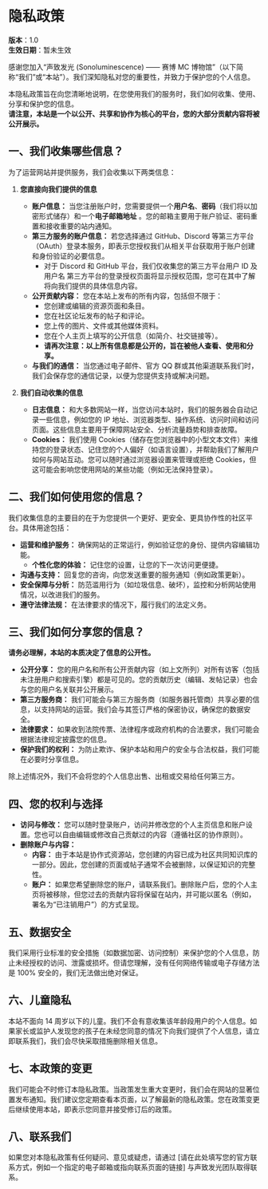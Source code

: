 # 隐私政策

**版本**：1.0\
**生效日期**：暂未生效

感谢您加入“声致发光 (Sonoluminescence) —— 赛博 MC 博物馆”（以下简称“我们”或“本站”）。我们深知隐私对您的重要性，并致力于保护您的个人信息。

本隐私政策旨在向您清晰地说明，在您使用我们的服务时，我们如何收集、使用、分享和保护您的信息。\
**请注意，本站是一个以公开、共享和协作为核心的平台，您的大部分贡献内容将被公开展示。**

## 一、我们收集哪些信息？

为了运营网站并提供服务，我们会收集以下两类信息：

1. **您直接向我们提供的信息**

    - **账户信息：**
      当您注册账户时，您需要提供一个**用户名**、**密码**（我们将以加密形式储存）和一个**电子邮箱地址**
      。您的邮箱主要用于账户验证、密码重置和接收重要的站内通知。
    - **第三方服务的账户信息：**
      若您选择通过 GitHub、Discord 等第三方平台（OAuth）登录本服务，即表示您授权我们从相关平台获取用于账户创建和身份验证的必要信息。
        - 对于 Discord 和 GitHub 平台，我们仅收集您的第三方平台用户 ID 及用户名
          第三方平台的登录授权页面将显示授权范围，您可在其中了解将向我们提供的具体信息内容。
    - **公开贡献内容：**
      您在本站上发布的所有内容，包括但不限于：
        - 您创建或编辑的资源页面和条目。
        - 您在社区论坛发布的帖子和评论。
        - 您上传的图片、文件或其他媒体资料。
        - 您在个人主页上填写的公开信息（如简介、社交链接等）。
        - **请再次注意：以上所有信息都是公开的，旨在被他人查看、使用和分享。**
    - **与我们的通信：**
      当您通过电子邮件、官方 QQ 群或其他渠道联系我们时，我们会保存您的通信记录，以便为您提供支持或解决问题。

2. **我们自动收集的信息**

    - **日志信息：**
      和大多数网站一样，当您访问本站时，我们的服务器会自动记录一些信息，例如您的 IP 地址、浏览器类型、操作系统、访问时间和访问页面。这些信息主要用于保障网站安全、分析流量趋势和排查故障。
    - **Cookies：**
      我们使用 Cookies（储存在您浏览器中的小型文本文件）来维持您的登录状态、记住您的个人偏好（如语言设置），并帮助我们了解用户如何与网站互动。您可以随时通过浏览器设置来管理或拒绝
      Cookies，但这可能会影响您使用网站的某些功能（例如无法保持登录）。

## 二、我们如何使用您的信息？

我们收集信息的主要目的在于为您提供一个更好、更安全、更具协作性的社区平台。具体用途包括：

-   **运营和维护服务：**
    确保网站的正常运行，例如验证您的身份、提供内容编辑功能。
    -   **个性化您的体验：**
        记住您的设置，让您的下一次访问更便捷。
-   **沟通与支持：**
    回复您的咨询，向您发送重要的服务通知（例如政策更新）。
-   **安全保障与分析：**
    防范滥用行为（如垃圾信息、破坏），监控和分析网站使用情况，以改进我们的服务。
-   **遵守法律法规：**
    在法律要求的情况下，履行我们的法定义务。

## 三、我们如何分享您的信息？

**请务必理解，本站的本质决定了信息的公开性。**

-   **公开分享：**
    您的用户名和所有公开贡献内容（如上文所列）对所有访客（包括未注册用户和搜索引擎）都是可见的。您的贡献历史（编辑、发帖记录）也会与您的用户名关联并公开展示。
-   **第三方服务商：**
    我们可能会与第三方服务商（如服务器托管商）共享必要的信息，以支持网站的运营。我们会与其签订严格的保密协议，确保您的数据安全。
-   **法律要求：**
    如果收到法院传票、法律程序或政府机构的合法要求，我们可能会根据法律规定披露您的信息。
-   **保护我们的权利：**
    为防止欺诈、保护本站和用户的安全与合法权益，我们可能在必要时分享信息。

除上述情况外，我们不会将您的个人信息出售、出租或交易给任何第三方。

## 四、您的权利与选择

-   **访问与修改：** 您可以随时登录账户，访问并修改您的个人主页信息和账户设置。您也可以自由编辑或修改自己贡献过的内容（遵循社区的协作原则）。
-   **删除账户与内容：**
    -   **内容：**
        由于本站是协作式资源站，您创建的内容已成为社区共同知识库的一部分。因此，您创建的页面或帖子通常不会被删除，以保证知识的完整性。
    -   **账户：**
        如果您希望删除您的账户，请联系我们。删除账户后，您的个人主页将被移除，但您过去的贡献内容将保留在站内，并可能以匿名（例如，署名为“已注销用户”）的方式呈现。

## 五、数据安全

我们采用行业标准的安全措施（如数据加密、访问控制）来保护您的个人信息，防止未经授权的访问、泄露或损坏。但请您理解，没有任何网络传输或电子存储方法是
100% 安全的，我们无法做出绝对保证。

## 六、儿童隐私

本站不面向 14 周岁以下的儿童。我们不会有意收集该年龄段用户的个人信息。如果家长或监护人发现您的孩子在未经您同意的情况下向我们提供了个人信息，请立即联系我们，我们会尽快采取措施删除相关信息。

## 七、本政策的变更

我们可能会不时修订本隐私政策。当政策发生重大变更时，我们会在网站的显著位置发布通知。我们建议您定期查看本页面，以了解最新的隐私政策。您在政策变更后继续使用本站，即表示您同意并接受修订后的政策。

## 八、联系我们

如果您对本隐私政策有任何疑问、意见或疑虑，请通过
\[请在此处填写您的官方联系方式，例如一个指定的电子邮箱或指向联系页面的链接]
与声致发光团队取得联系。
